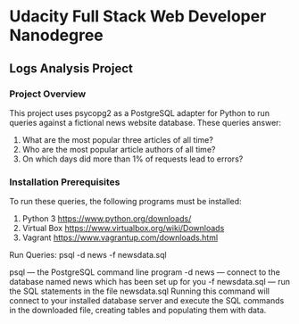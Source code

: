# Udacity Full Stack Web Developer Nanodegree

## Logs Analysis Project

### Project Overview
This project uses psycopg2 as a PostgreSQL adapter for Python to run queries against a fictional news website database. These queries answer:
1. What are the most popular three articles of all time?
2. Who are the most popular article authors of all time?
3. On which days did more than 1% of requests lead to errors?

### Installation Prerequisites
To run these queries, the following programs must be installed:
1. Python 3 https://www.python.org/downloads/
2. Virtual Box https://www.virtualbox.org/wiki/Downloads
3. Vagrant https://www.vagrantup.com/downloads.html

<!-- ### Installing the Repository


### Starting the Virtual Machine


### Installing the Database


### Required Database Views -->


Run Queries:
psql -d news -f newsdata.sql

psql — the PostgreSQL command line program
-d news — connect to the database named news which has been set up for you
-f newsdata.sql — run the SQL statements in the file newsdata.sql
Running this command will connect to your installed database server and execute the SQL commands in the downloaded file, creating tables and populating them with data.
